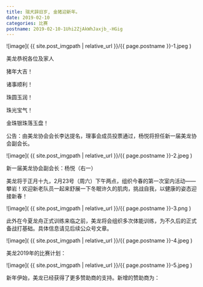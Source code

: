 ```yaml
---
title: 瑞犬辞旧岁, 金猪迎新年。
date: 2019-02-10
categories: 比赛
postname: 2019-02-10-1Uhi2ZjAkWhJaxjb_-HGig
---
```


![image]( {{ site.post_imgpath | relative_url }}/{{ page.postname }}-1.jpeg )

美龙恭祝各位及家人

猪年大吉！

诸事顺利！

珠圆玉润！

珠光宝气！

金珠银珠落玉盘！

公告：由美龙协会会长李达提名，理事会成员投票通过，杨悦将担任新一届美龙协会副会长。

![image]( {{ site.post_imgpath | relative_url }}/{{ page.postname }}-2.jpeg )

新一届美龙协会副会长：杨悦（右一）

美龙将于正月十九，2月23号（周六）下午两点，组织今春的第一次室内活动——攀岩！欢迎新老队员一起来舒展一下冬眠许久的肌肉，挑战自我，以健康的姿态迎接新春！

![image]( {{ site.post_imgpath | relative_url }}/{{ page.postname }}-3.png )

此外在今夏龙舟正式训练来临之前，美龙将会组织多次体能训练，为不久后的正式备战打基础。具体信息请见后续公众号文章。

![image]( {{ site.post_imgpath | relative_url }}/{{ page.postname }}-4.jpeg )

美龙2019年的比赛计划：

![image]( {{ site.post_imgpath | relative_url }}/{{ page.postname }}-5.jpeg )

新年伊始，美龙已经获得了更多赞助商的支持。新增的赞助商为：